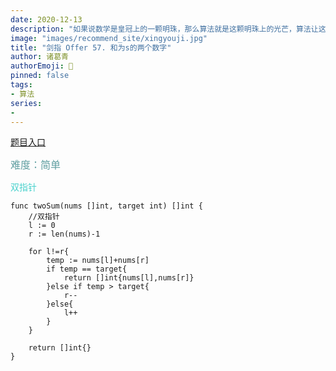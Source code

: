 ```yaml
---
date: 2020-12-13
description: "如果说数学是皇冠上的一颗明珠，那么算法就是这颗明珠上的光芒，算法让这颗明珠更加熠熠生辉，为科技进步和社会发展照亮了前进的路"
image: "images/recommend_site/xingyouji.jpg"
title: "剑指 Offer 57. 和为s的两个数字"
author: 诸葛青
authorEmoji: 🎅
pinned: false
tags:
- 算法
series:
-  
---
```

[题目入口](https://leetcode-cn.com/problems/he-wei-sde-liang-ge-shu-zi-lcof/)

<font color=CadetBlue size=3 >难度：简单</font>

<font color=MediumTurquoise>双指针</font>

```golang
func twoSum(nums []int, target int) []int {
    //双指针
    l := 0
    r := len(nums)-1

    for l!=r{
        temp := nums[l]+nums[r]
        if temp == target{
            return []int{nums[l],nums[r]}
        }else if temp > target{
            r--
        }else{
            l++
        }
    }

    return []int{}
}
```